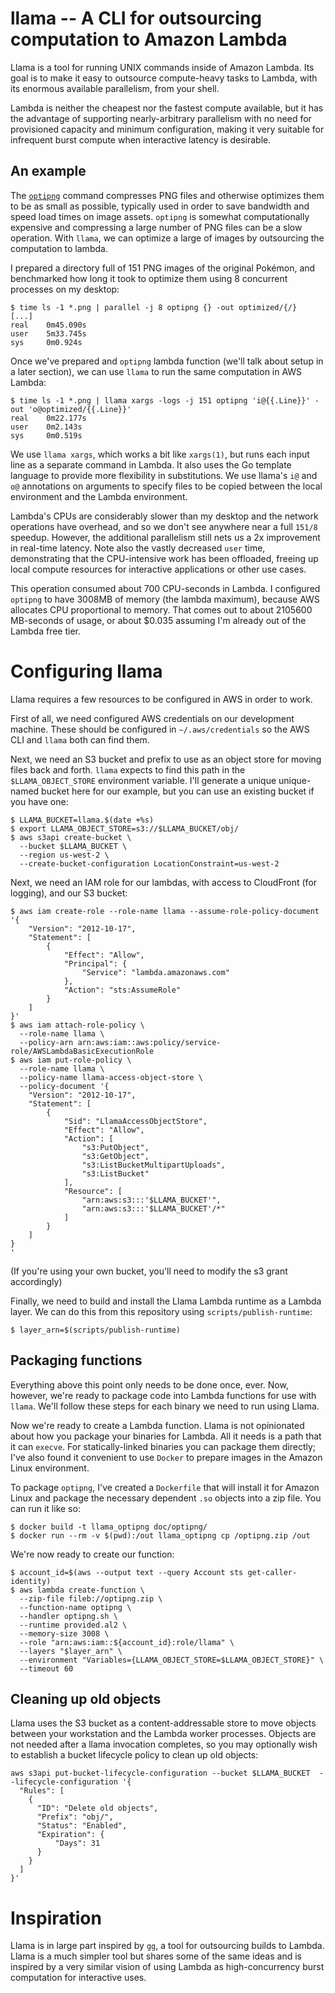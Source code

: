 # llama -- A CLI for outsourcing computation to Amazon Lambda

Llama is a tool for running UNIX commands inside of Amazon Lambda. Its
goal is to make it easy to outsource compute-heavy tasks to Lambda,
with its enormous available parallelism, from your shell.

Lambda is neither the cheapest nor the fastest compute available, but
it has the advantage of supporting nearly-arbitrary parallelism with
no need for provisioned capacity and minimum configuration, making it
very suitable for infrequent burst compute when interactive latency is
desirable.

## An example

The [`optipng`](http://optipng.sourceforge.net/) command compresses
PNG files and otherwise optimizes them to be as small as possible,
typically used in order to save bandwidth and speed load times on
image assets. `optipng` is somewhat computationally expensive and
compressing a large number of PNG files can be a slow operation. With
`llama`, we can optimize a large of images by outsourcing the
computation to lambda.

I prepared a directory full of 151 PNG images of the original Pokémon,
and benchmarked how long it took to optimize them using 8 concurrent
processes on my desktop:


```console
$ time ls -1 *.png | parallel -j 8 optipng {} -out optimized/{/}
[...]
real    0m45.090s
user    5m33.745s
sys     0m0.924s
```

Once we've prepared and `optipng` lambda function (we'll talk about
setup in a later section), we can use `llama` to run the same
computation in AWS Lambda:

```console
$ time ls -1 *.png | llama xargs -logs -j 151 optipng 'i@{{.Line}}' -out 'o@optimized/{{.Line}}'
real    0m22.177s
user    0m2.143s
sys     0m0.519s
```

We use `llama xargs`, which works a bit like `xargs(1)`, but runs each
input line as a separate command in Lambda. It also uses the Go
template language to provide more flexibility in substitutions. We use
llama's `i@` and `o@` annotations on arguments to specify files to be
copied between the local environment and the Lambda environment.

Lambda's CPUs are considerably slower than my desktop and the network
operations have overhead, and so we don't see anywhere near a full
`151/8` speedup. However, the additional parallelism still nets us a
2x improvement in real-time latency. Note also the vastly decreased
`user` time, demonstrating that the CPU-intensive work has been
offloaded, freeing up local compute resources for interactive
applications or other use cases.

This operation consumed about 700 CPU-seconds in Lambda. I configured
`optipng` to have 3008MB of memory (the lambda maximum), because AWS
allocates CPU proportional to memory. That comes out to about 2105600
MB-seconds of usage, or about $0.035 assuming I'm already out of the
Lambda free tier.

# Configuring llama

Llama requires a few resources to be configured in AWS in order to
work.

First of all, we need configured AWS credentials on our development
machine. These should be configured in `~/.aws/credentials` so the AWS
CLI and `llama` both can find them.

Next, we need an S3 bucket and prefix to use as an object store for
moving files back and forth. `llama` expects to find this path in the
`$LLAMA_OBJECT_STORE` environment variable. I'll generate a unique
unique-named bucket here for our example, but you can use an existing
bucket if you have one:

```console
$ LLAMA_BUCKET=llama.$(date +%s)
$ export LLAMA_OBJECT_STORE=s3://$LLAMA_BUCKET/obj/
$ aws s3api create-bucket \
  --bucket $LLAMA_BUCKET \
  --region us-west-2 \
  --create-bucket-configuration LocationConstraint=us-west-2
```

Next, we need an IAM role for our lambdas, with access to CloudFront
(for logging), and our S3 bucket:

```console
$ aws iam create-role --role-name llama --assume-role-policy-document '{
    "Version": "2012-10-17",
    "Statement": [
        {
            "Effect": "Allow",
            "Principal": {
                "Service": "lambda.amazonaws.com"
            },
            "Action": "sts:AssumeRole"
        }
    ]
}'
$ aws iam attach-role-policy \
  --role-name llama \
  --policy-arn arn:aws:iam::aws:policy/service-role/AWSLambdaBasicExecutionRole
$ aws iam put-role-policy \
  --role-name llama \
  --policy-name llama-access-object-store \
  --policy-document '{
    "Version": "2012-10-17",
    "Statement": [
        {
            "Sid": "LlamaAccessObjectStore",
            "Effect": "Allow",
            "Action": [
                "s3:PutObject",
                "s3:GetObject",
                "s3:ListBucketMultipartUploads",
                "s3:ListBucket"
            ],
            "Resource": [
                "arn:aws:s3:::'$LLAMA_BUCKET'",
                "arn:aws:s3:::'$LLAMA_BUCKET'/*"
            ]
        }
    ]
}
'
```

(If you're using your own bucket, you'll need to modify the s3 grant
accordingly)

Finally, we need to build and install the Llama Lambda runtime as a
Lambda layer. We can do this from this repository using
`scripts/publish-runtime`:

```console
$ layer_arn=$(scripts/publish-runtime)
```

## Packaging functions

Everything above this point only needs to be done once, ever. Now,
however, we're ready to package code into Lambda functions for use
with `llama`. We'll follow these steps for each binary we need to run
using Llama.

Now we're ready to create a Lambda function. Llama is not opinionated
about how you package your binaries for Lambda. All it needs is a path
that it can `execve`. For statically-linked binaries you can package
them directly; I've also found it convenient to use `Docker` to
prepare images in the Amazon Linux environment.

To package `optipng`, I've created a `Dockerfile` that will install it
for Amazon Linux and package the necessary dependent `.so` objects
into a zip file. You can run it like so:

```console
$ docker build -t llama_optipng doc/optipng/
$ docker run --rm -v $(pwd):/out llama_optipng cp /optipng.zip /out
```

We're now ready to create our function:

```console
$ account_id=$(aws --output text --query Account sts get-caller-identity)
$ aws lambda create-function \
  --zip-file fileb://optipng.zip \
  --function-name optipng \
  --handler optipng.sh \
  --runtime provided.al2 \
  --memory-size 3008 \
  --role "arn:aws:iam::${account_id}:role/llama" \
  --layers "$layer_arn" \
  --environment "Variables={LLAMA_OBJECT_STORE=$LLAMA_OBJECT_STORE}" \
  --timeout 60
```

[parallel]: https://www.gnu.org/software/parallel/

## Cleaning up old objects

Llama uses the S3 bucket as a content-addressable store to move
objects between your workstation and the Lambda worker
processes. Objects are not needed after a llama invocation completes,
so you may optionally wish to establish a bucket lifecycle policy to
clean up old objects:

```console
aws s3api put-bucket-lifecycle-configuration --bucket $LLAMA_BUCKET  --lifecycle-configuration '{
  "Rules": [
    {
      "ID": "Delete old objects",
      "Prefix": "obj/",
      "Status": "Enabled",
      "Expiration": {
          "Days": 31
      }
    }
  ]
}'
```


# Inspiration

Llama is in large part inspired by [`gg`][gg], a tool for outsourcing
builds to Lambda. Llama is a much simpler tool but shares some of the
same ideas and is inspired by a very similar vision of using Lambda as
high-concurrency burst computation for interactive uses.

[gg]: https://github.com/StanfordSNR/gg
